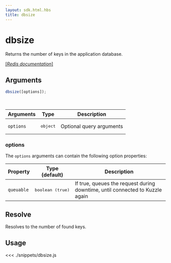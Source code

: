 ```yaml
---
layout: sdk.html.hbs
title: dbsize
---
```


# dbsize

Returns the number of keys in the application database.

[[_Redis documentation_]](https://redis.io/commands/dbsize)

## Arguments

```js
dbsize([options]);
```

<br/>

| Arguments | Type              | Description              |
| --------- | ----------------- | ------------------------ |
| `options` | <pre>object</pre> | Optional query arguments |

### options

The `options` arguments can contain the following option properties:

| Property   | Type (default)            | Description                                                                  |
| ---------- | ------------------------- | ---------------------------------------------------------------------------- |
| `queuable` | <pre>boolean (true)</pre> | If true, queues the request during downtime, until connected to Kuzzle again |

## Resolve

Resolves to the number of found keys.

## Usage

<<< ./snippets/dbsize.js
